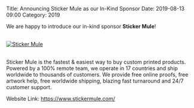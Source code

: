 Title: Announcing Sticker Mule as our In-Kind Sponsor
Date: 2019-08-13 09:00
Category: 2019

We are happy to introduce our in-kind sponsor **Sticker Mule**!

<!-- PELICAN_END_SUMMARY -->
<br>
<div class="text-center">
  <a href="https://www.stickermule.com/supports/pyconindia19" target="_blank">
    <img src="{filename}/images/sponsors/stickermule.png" alt="Sticker Mule">
  </a>
</div>
<br>

Sticker Mule is the fastest & easiest way to buy custom printed products. Powered by a 100% remote team, we operate in 17 countries and ship worldwide to thousands of customers. We provide free online proofs, free artwork help, free worldwide shipping, blazing fast turnaround and 24/7 customer support.

Website Link: <a href="https://www.stickermule.com/supports/pyconindia19" target="_blank">https://www.stickermule.com/</a>
